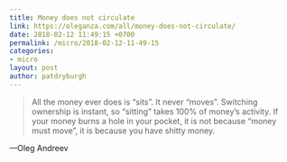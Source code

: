 ```yaml
---
title: Money does not circulate
link: https://oleganza.com/all/money-does-not-circulate/
date: 2018-02-12 11:49:15 +0700
permalink: /micro/2018-02-12-11-49-15
categories:
- micro
layout: post
author: patdryburgh
---
```


>All the money ever does is “sits”. It never “moves”. Switching ownership is instant, so “sitting” takes 100% of money’s activity. If your money burns a hole in your pocket, it is not because “money must move”, it is because you have shitty money.

—Oleg Andreev